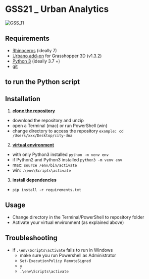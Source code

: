 # GSS21 _ Urban Analytics

![GSS_11](https://user-images.githubusercontent.com/50297074/114306399-35bd1980-9adc-11eb-82d6-957b61c523ca.jpg)

## Requirements
- [Rhinoceros](https://www.rhino3d.com/download/) (ideally 7)
- [Urbano add-on](https://www.food4rhino.com/app/urbano) for Grasshopper 3D (v1.3.2)
- [Python 3](https://www.python.org/downloads/) (ideally 3.7 +)
- [git](https://www.atlassian.com/git/tutorials/install-git)

## to run the Python script
## Installation
1. **[clone the repository](https://help.github.com/en/github/creating-cloning-and-archiving-repositories/cloning-a-repository)**
  - download the repository and unzip
  - open a Terminal (mac) or run PowerShell (win)
  - change directory to access the repository `example: cd /Users/xxx/Desktop/city-dna`
2. **[virtual environment](https://docs.python.org/3/tutorial/venv.html)**
  - with only Python3 installed `python -m venv env`
  - if Python2 and Python3 installed `python3 -m venv env`
  -  mac: `source /env/bin/activate`
  -  win: `.\env\Scripts\activate`
3. **install dependencies**
  - `pip install -r requirements.txt`

## Usage
- Change directory in the Terminal/PowerShell to repository folder
- Activate your virtual environment (as explained above)

## Troubleshooting
- if `.\env\Scripts\activate` fails to run in Windows
  - make sure you run Powershell as Administrator 
  - `Set-ExecutionPolicy RemoteSigned`
  - `y`
  - `.\env\Scripts\activate`
